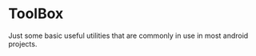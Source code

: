 # ToolBox
Just some basic useful utilities that are commonly in use in most android projects.


















